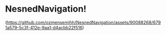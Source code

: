 # NesnedNavigation!


(https://github.com/ozmensemihh/NesnedNavigation/assets/90088268/6791a579-5c3f-412e-9aa1-d4acbb22f516)
